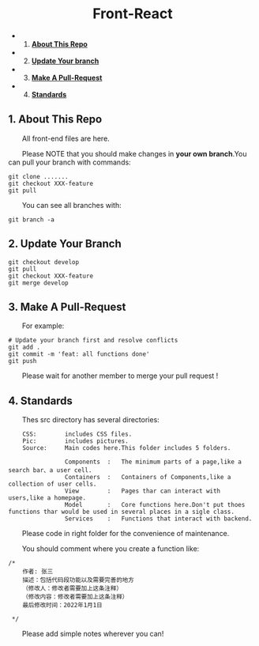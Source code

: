 
# <center> Front-React </center> #


<!-- vscode-markdown-toc -->
* 1. [**About This Repo**](#AboutThisRepo)
* 2. [**Update Your branch**](#UpdateYourBranch)
* 3. [**Make A Pull-Request**](#MakeAPull-Request)
* 4. [**Standards**](#Standards)

<!-- vscode-markdown-toc-config
	numbering=true
	autoSave=true
	/vscode-markdown-toc-config -->
<!-- /vscode-markdown-toc -->


##  1. <a name='AboutThisRepo'></a>**About This Repo**                                                                                                                                             
&emsp;&emsp;All front-end files are here.

&emsp;&emsp;Please NOTE that you should make changes in **your own branch**.You can pull your branch with commands:

```shell
git clone .......
git checkout XXX-feature
git pull
```

&emsp;&emsp;You can see all branches with:
```shell
git branch -a
```

##  2. <a name='UpdateYourBranch'></a>**Update Your Branch**


```shell
git checkout develop
git pull
git checkout XXX-feature
git merge develop
```

##  3. <a name='MakeAPull-Request'></a>**Make A Pull-Request**
&emsp;&emsp;For example:
```shell
# Update your branch first and resolve conflicts
git add .
git commit -m 'feat: all functions done'
git push
```

&emsp;&emsp;Please wait for another member to merge your pull request !


##  4. <a name='Standards'></a>**Standards**
&emsp;&emsp;Thes src directory has several directories:

        CSS:        includes CSS files.
        Pic:        includes pictures.
        Source:     Main codes here.This folder includes 5 folders.

                    Components  :   The minimum parts of a page,like a search bar、a user cell.
                    Containers  :   Containers of Components,like a collection of user cells.
                    View        :   Pages thar can interact with users,like a homepage.
                    Model       :   Core functions here.Don't put thoes functions thar would be used in several places in a sigle class.
                    Services    :   Functions that interact with backend.


&emsp;&emsp;Please code in right folder for the convenience of maintenance.

&emsp;&emsp;You should comment where you create a function like:
```javascrip
/*
    作者: 张三
    描述：包括代码段功能以及需要完善的地方
    （修改人：修改者需要加上这条注释）
    （修改内容：修改者需要加上这条注释）
    最后修改时间：2022年1月1日

 */
```
&emsp;&emsp;Please add simple notes wherever you can!


